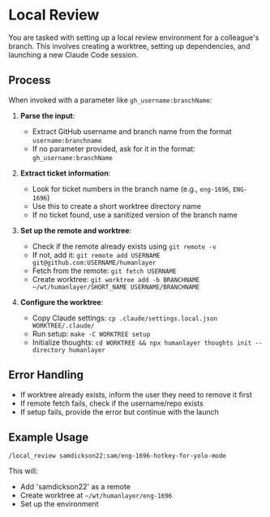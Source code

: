 # Local Review

You are tasked with setting up a local review environment for a colleague's branch. This involves creating a worktree, setting up dependencies, and launching a new Claude Code session.

## Process

When invoked with a parameter like `gh_username:branchName`:

1. **Parse the input**:
   - Extract GitHub username and branch name from the format `username:branchname`
   - If no parameter provided, ask for it in the format: `gh_username:branchName`

2. **Extract ticket information**:
   - Look for ticket numbers in the branch name (e.g., `eng-1696`, `ENG-1696`)
   - Use this to create a short worktree directory name
   - If no ticket found, use a sanitized version of the branch name

3. **Set up the remote and worktree**:
   - Check if the remote already exists using `git remote -v`
   - If not, add it: `git remote add USERNAME git@github.com:USERNAME/humanlayer`
   - Fetch from the remote: `git fetch USERNAME`
   - Create worktree: `git worktree add -b BRANCHNAME ~/wt/humanlayer/SHORT_NAME USERNAME/BRANCHNAME`

4. **Configure the worktree**:
   - Copy Claude settings: `cp .claude/settings.local.json WORKTREE/.claude/`
   - Run setup: `make -C WORKTREE setup`
   - Initialize thoughts: `cd WORKTREE && npx humanlayer thoughts init --directory humanlayer`

## Error Handling

- If worktree already exists, inform the user they need to remove it first
- If remote fetch fails, check if the username/repo exists
- If setup fails, provide the error but continue with the launch

## Example Usage

```
/local_review samdickson22:sam/eng-1696-hotkey-for-yolo-mode
```

This will:

- Add 'samdickson22' as a remote
- Create worktree at `~/wt/humanlayer/eng-1696`
- Set up the environment
